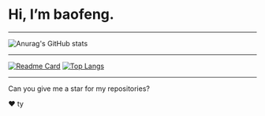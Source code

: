 # Hi, I’m baofeng.

---

![Anurag's GitHub stats](https://github-readme-stats.vercel.app/api?username=baofengqwq&show_icons=true&theme=transparent&count_private=true)

---

[![Readme Card](https://github-readme-stats.vercel.app/api/pin/?username=baofengqwq&repo=BDBot&show_owner)](https://github.com/anuraghazra/github-readme-stats)
[![Top Langs](https://github-readme-stats.vercel.app/api/top-langs/?username=baofengqwq&layout=compact)](https://github.com/anuraghazra/github-readme-stats)

---

Can you give me a star for my repositories?

:heart:
ty
